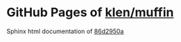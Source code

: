 GitHub Pages of [klen/muffin](https://github.com/klen/muffin.git)
===
Sphinx html documentation of [86d2950a](https://github.com/klen/muffin/tree/86d2950a9d196828a311e5e87f6c22c9910e0949)
